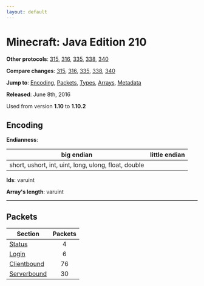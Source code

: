 ```yaml
---
layout: default
---
```


# Minecraft: Java Edition 210

**Other protocols**: [315](./java210), [316](./java210), [335](./java210), [338](./java210), [340](./java210)

**Compare changes**: [315](../diff/java/210-315), [316](../diff/java/210-316), [335](../diff/java/210-335), [338](../diff/java/210-338), [340](../diff/java/210-340)

**Jump to**: [Encoding](#encoding), [Packets](#packets), [Types](java210/types), [Arrays](java210/arrays), [Metadata](java210/metadata)

**Released**:  June 8th, 2016

Used from version **1.10** to **1.10.2**

## Encoding

**Endianness**:

big endian | little endian
---|---
short, ushort, int, uint, long, ulong, float, double | 

**Ids**: varuint

**Array's length**: varuint

-----
## Packets

Section | Packets
---|:---:
[Status](java210/status) | 4
[Login](java210/login) | 6
[Clientbound](java210/clientbound) | 76
[Serverbound](java210/serverbound) | 30
